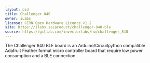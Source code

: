 ```yaml
---
layout: pid
title: Challenger 840
owner: iLabs
license: CERN Open Hardware Licence v1.2
site: https://ilabs.se/product/challenger-840-ble
source: https://gitlab.com/invectorlabs/hw/challenger_840
---
```

The Challenger 840 BLE board is an Arduino/Circuitpython compatible Adafruit Feather format micro controller board that require low power consumption and a BLE connection.
